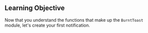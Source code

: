 ## Learning Objective

Now that you understand the functions that make up the `BurntToast` module, let's create your first notification.
